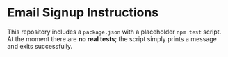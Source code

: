# Email Signup Instructions

This repository includes a `package.json` with a placeholder `npm test` script. At the moment there are **no real tests**; the script simply prints a message and exits successfully.

